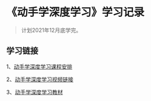 # 《动手学深度学习》学习记录

> 计划2021年12月底学完。

## 学习链接

1、[动手学深度学习课程安排](https://courses.d2l.ai/zh-v2/)

2、[动手学深度学习视频链接](动手学深度学习)

3、[动手学深度学习教材](https://zh-v2.d2l.ai/)

